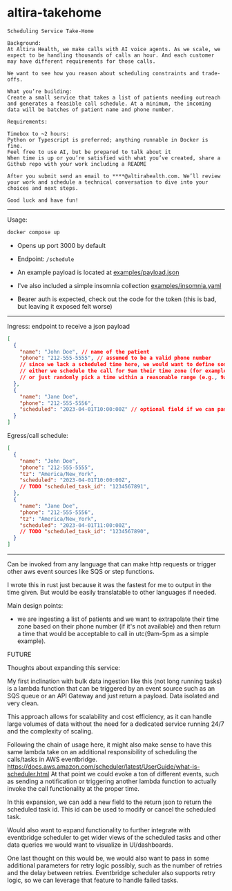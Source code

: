 # altira-takehome

```
Scheduling Service Take-Home

Background:
At Altira Health, we make calls with AI voice agents. As we scale, we expect to be handling thousands of calls an hour. And each customer may have different requirements for those calls.

We want to see how you reason about scheduling constraints and trade-offs.

What you’re building:
Create a small service that takes a list of patients needing outreach and generates a feasible call schedule. At a minimum, the incoming data will be batches of patient name and phone number.

Requirements:

Timebox to ~2 hours:
Python or Typescript is preferred; anything runnable in Docker is fine.
Feel free to use AI, but be prepared to talk about it
When time is up or you’re satisfied with what you’ve created, share a Github repo with your work including a README

After you submit send an email to ****@altirahealth.com. We’ll review your work and schedule a technical conversation to dive into your choices and next steps.

Good luck and have fun!
```

---

Usage:

```bash
docker compose up
```

* Opens up port 3000 by default

* Endpoint: `/schedule`

* An example payload is located at [examples/payload.json](examples/payload.json)

* I've also included a simple insomnia collection [examples/insomnia.yaml](examples/insomnia.yaml)

* Bearer auth is expected, check out the code for the token (this is bad, but leaving it exposed felt worse)

---

Ingress: endpoint to receive a json payload

```json
[
  {
    "name": "John Doe", // name of the patient
    "phone": "212-555-5555", // assumed to be a valid phone number
    // since we lack a scheduled time here, we would want to define some default behavior for scheduling the call,
    // either we schedule the call for 9am their time zone (for example),
    // or just randomly pick a time within a reasonable range (e.g., 9am to 5pm) to spread out the load on other layers/services
  },
  {
    "name": "Jane Doe",
    "phone": "212-555-5556",
    "scheduled": "2023-04-01T10:00:00Z" // optional field if we can pass in the exact time we want the call/task to be scheduled
  }
]
```

Egress/call schedule:

```json
[
  {
    "name": "John Doe",
    "phone": "212-555-5555",
    "tz": "America/New_York",
    "scheduled": "2023-04-01T10:00:00Z",
    // TODO "scheduled_task_id": "1234567891",
  },
  {
    "name": "Jane Doe",
    "phone": "212-555-5556",
    "tz": "America/New_York",
    "scheduled": "2023-04-01T11:00:00Z",
    // TODO "scheduled_task_id": "1234567890",
  }
]
```

---

Can be invoked from any language that can make http requests or trigger other aws event sources like SQS or step functions.

I wrote this in rust just because it was the fastest for me to output in the time given. But would be easily translatable to other languages if needed.

Main design points:
- we are ingesting a list of patients and we want to extrapolate their time zone based on their phone number (if it's not available) and then return a time that would be acceptable to call in utc(9am-5pm as a simple example).

FUTURE

Thoughts about expanding this service:

My first inclination with bulk data ingestion like this (not long running tasks) is a lambda function that can be triggered by an event source such as an SQS queue or an API Gateway and just return a payload. Data isolated and very clean.

This approach allows for scalability and cost efficiency, as it can handle large volumes of data without the need for a dedicated service running 24/7 and the complexity of scaling.

Following the chain of usage here, it might also make sense to have this same lambda take on an additional responsibility of scheduling the calls/tasks in AWS eventbridge.
https://docs.aws.amazon.com/scheduler/latest/UserGuide/what-is-scheduler.html
At that point we could evoke a ton of different events, such as sending a notification or triggering another lambda function to actually invoke the call functionality at the proper time.

In this expansion, we can add a new field to the return json to return the scheduled task id. This id can be used to modify or cancel the scheduled task.

Would also want to expand functionality to further integrate with eventbridge scheduler to get wider views of the scheduled tasks and other data queries we would want to visualize in UI/dashboards.

One last thought on this would be, we would also want to pass in some additional parameters for retry logic possibly, such as the number of retries and the delay between retries. Eventbridge scheduler also supports retry logic, so we can leverage that feature to handle failed tasks.
